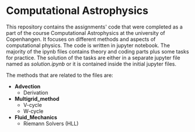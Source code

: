 # Computational Astrophysics

This repository contains the assignments' code that were completed as a part of the course Computational Astrophysics at the university of Copenhangen. It focuses on different methods and aspects of computational physics. The code is written in jupyter notebook. The majority of the ipynb files contains theory and coding parts plus some tasks for practice. The solution of the tasks are either in a separate jupyter file named as $\textit{solution.ipynb}$ or it is contained inside the initial jupyter files.

The methods that are related to the files are:

* $\textbf{Advection}$
  * Derivation
* $\textbf{Multigrid_method}$
  * V-cycle
  * W-cycle
* $\textbf{Fluid_Mechanics}$
  * Riemann Solvers (HLL)
  
  



